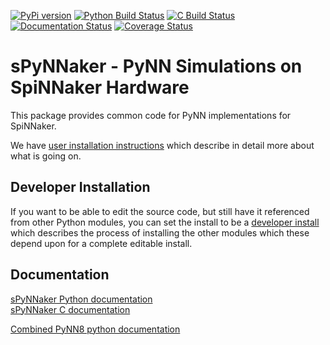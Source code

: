 [![PyPi version](https://img.shields.io/pypi/v/sPyNNaker.svg?style=flat)](https://pypi.org/project/sPyNNaker/)
[![Python Build Status](https://github.com/SpiNNakerManchester/sPyNNaker/workflows/Python%20Actions/badge.svg?branch=master)](https://github.com/SpiNNakerManchester/sPyNNaker/actions?query=workflow%3A%22Python+Actions%22+branch%3Amaster)
[![C Build Status](https://github.com/SpiNNakerManchester/sPyNNaker/workflows/C%20Actions/badge.svg?branch=master)](https://github.com/SpiNNakerManchester/sPyNNaker/actions?query=workflow%3A%22C+Actions%22+branch%3Amaster)
[![Documentation Status](https://readthedocs.org/projects/spynnaker/badge/?version=master)](https://spynnaker.readthedocs.io/en/master/?badge=master)
[![Coverage Status](https://coveralls.io/repos/github/SpiNNakerManchester/sPyNNaker/badge.svg?branch=master)](https://coveralls.io/github/SpiNNakerManchester/sPyNNaker?branch=master)

sPyNNaker - PyNN Simulations on SpiNNaker Hardware
==================================================
This package provides common code for PyNN implementations for SpiNNaker.


We have [user installation instructions](http://spinnakermanchester.github.io/)
which describe in detail more about what is going on.

Developer Installation
----------------------
If you want to be able to edit the source code, but still have it referenced
from other Python modules, you can set the install to be a
[developer install](http://spinnakermanchester.github.io/development/devenv.html)
which describes the process of installing the other modules which these
depend upon for a complete editable install.

Documentation
-------------
[sPyNNaker Python documentation](https://spynnaker.readthedocs.io/)
<br>
[sPyNNaker C documentation](http://spinnakermanchester.github.io/sPyNNaker/c/)

[Combined PyNN8 python documentation](http://spinnakermanchester.readthedocs.io)

